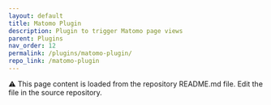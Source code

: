 ```yaml
---
layout: default
title: Matomo Plugin
description: Plugin to trigger Matomo page views
parent: Plugins
nav_order: 12
permalink: /plugins/matomo-plugin/
repo_link: /matomo-plugin
---
```


⚠️ This page content is loaded from the repository README.md file. Edit the file in the source repository. 
